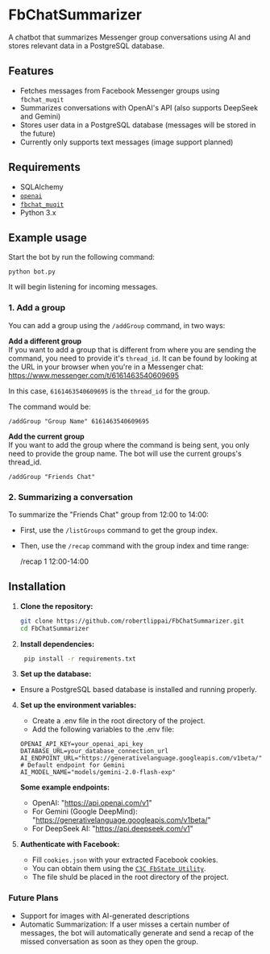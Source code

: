 # FbChatSummarizer

A chatbot that summarizes Messenger group conversations using AI and stores relevant data in a PostgreSQL database.

## Features
- Fetches messages from Facebook Messenger groups using `fbchat_muqit`
- Summarizes conversations with OpenAI's API (also supports DeepSeek and Gemini)
- Stores user data in a PostgreSQL database (messages will be stored in the future)
- Currently only supports text messages (image support planned)

## Requirements
- SQLAlchemy
- [`openai`](https://github.com/openai/openai-python)
- [`fbchat_muqit`](https://github.com/togashigreat/fbchat-muqit)
- Python 3.x


## Example usage  
Start the bot by run the following command:  

    python bot.py 
It will begin listening for incoming messages.  
  
### 1. Add a group  
You can add a group using the `/addGroup` command, in two ways:  
  
**Add a different group**  
If you want to add a group that is different from where you are  sending the command, you need to provide it's `thread_id`. It can be found by looking at the URL in your browser when you're in a Messenger chat:  
    https://www.messenger.com/t/6161463540609695  

In this case, `6161463540609695` is the `thread_id` for the group.  
  
The command would be:
  
    /addGroup "Group Name" 6161463540609695 

  
  
**Add the current group**  
If you want to add the group where the command is being sent,    you only need to provide the group name. The bot will use the current groups's thread_id.  
  
    /addGroup "Friends Chat"  

  
### 2. Summarizing a conversation  
To summarize the "Friends Chat" group from 12:00 to 14:00:  
- First, use the `/listGroups` command to get the group index.  
- Then, use the `/recap` command with the group index and time range:  
  
    /recap 1 12:00-14:00


## Installation
1. **Clone the repository:**
   ```sh
   git clone https://github.com/robertlippai/FbChatSummarizer.git
   cd FbChatSummarizer
   ```
   
2. **Install dependencies:**
   ```sh
    pip install -r requirements.txt
   ```
   
2. **Set up the database:**
- Ensure a PostgreSQL based database is installed and running properly.

4. **Set up the environment variables:**
   - Create a .env file in the root directory of the project.
   - Add the following variables to the .env file:
   ```dotenv
   OPENAI_API_KEY=your_openai_api_key
   DATABASE_URL=your_database_connection_url
   AI_ENDPOINT_URL="https://generativelanguage.googleapis.com/v1beta/"  # Default endpoint for Gemini
   AI_MODEL_NAME="models/gemini-2.0-flash-exp" 
   ```
   **Some example endpoints:**
   - OpenAI: "https://api.openai.com/v1"
   - For Gemini (Google DeepMind): "https://generativelanguage.googleapis.com/v1beta/"
   - For DeepSeek AI: "https://api.deepseek.com/v1"


5. **Authenticate with Facebook:**
   - Fill `cookies.json` with your extracted Facebook cookies.
   - You can obtain them using the [`C3C FbState Utility`](https://github.com/c3cbot/c3c-ufc-utility).
   - The file shuld be placed in the root directory of the project.

### Future Plans
- Support for images with AI-generated descriptions
- Automatic Summarization: If a user misses a certain number of messages,
the bot will automatically generate and send a recap of the missed conversation
as soon as they open the group.